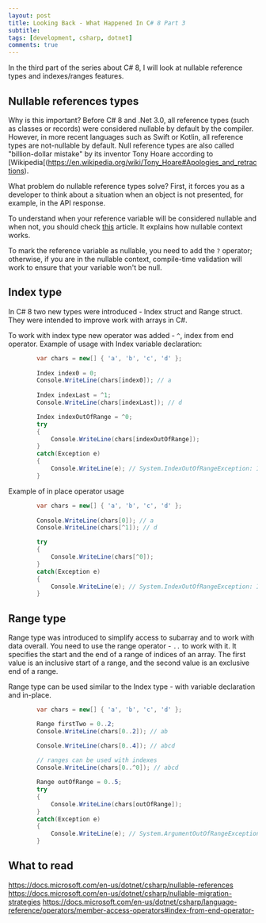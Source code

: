 ```yaml
---
layout: post
title: Looking Back - What Happened In C# 8 Part 3
subtitle: 
tags: [development, csharp, dotnet]
comments: true
---
```


In the third part of the series about C# 8, I will look at nullable reference types and indexes/ranges features.

## Nullable references types
Why is this important? Before C# 8 and .Net 3.0, all reference types (such as classes or records) were considered nullable by default by the compiler. However, in more recent languages such as Swift or Kotlin, all reference types are not-nullable by default. Null reference types are also called "billion-dollar mistake" by its inventor Tony Hoare according to [Wikipedia[(https://en.wikipedia.org/wiki/Tony_Hoare#Apologies_and_retractions).

What problem do nullable reference types solve? First, it forces you as a developer to think about a situation when an object is not presented, for example, in the API response.

To understand when your reference variable will be considered nullable and when not, you should check [this](https://docs.microsoft.com/en-us/dotnet/csharp/nullable-references#nullable-contexts) article. It explains how nullable context works.

To mark the reference variable as nullable, you need to add the `?` operator; otherwise, if you are in the nullable context, compile-time validation will work to ensure that your variable won't be null.

## Index type
In C# 8 two new types were introduced - Index struct and Range struct. They were intended to improve work with arrays in C#.

To work with index type new operator was added - `^`, index from end operator. Example of usage with Index variable declaration:

```csharp
        var chars = new[] { 'a', 'b', 'c', 'd' };
        
        Index index0 = 0;
        Console.WriteLine(chars[index0]); // a
            
        Index indexLast = ^1;
        Console.WriteLine(chars[indexLast]); // d

        Index indexOutOfRange = ^0;
        try
        {
            Console.WriteLine(chars[indexOutOfRange]);
        }
        catch(Exception e)
        {
            Console.WriteLine(e); // System.IndexOutOfRangeException: Index was outside the bounds of the array.
        }
```

Example of in place operator usage
```csharp
        var chars = new[] { 'a', 'b', 'c', 'd' };
        
        Console.WriteLine(chars[0]); // a
        Console.WriteLine(chars[^1]); // d

        try
        {
            Console.WriteLine(chars[^0]);
        }
        catch(Exception e)
        {
            Console.WriteLine(e); // System.IndexOutOfRangeException: Index was outside the bounds of the array.
        }
```

## Range type
Range type was introduced to simplify access to subarray and to work with data overall. You need to use the range operator - `..` to work with it. It specifies the start and the end of a range of indices of an array. The first value is an inclusive start of a range, and the second value is an exclusive end of a range. 

Range type can be used similar to the Index type - with variable declaration and in-place. 

```csharp
        var chars = new[] { 'a', 'b', 'c', 'd' };

        Range firstTwo = 0..2;
        Console.WriteLine(chars[0..2]); // ab

        Console.WriteLine(chars[0..4]); // abcd
        
        // ranges can be used with indexes
        Console.WriteLine(chars[0..^0]); // abcd

        Range outOfRange = 0..5;
        try
        {
            Console.WriteLine(chars[outOfRange]);
        }
        catch(Exception e)
        {
            Console.WriteLine(e); // System.ArgumentOutOfRangeException: Specified argument was out of the range of valid values.
        }
```

## What to read
https://docs.microsoft.com/en-us/dotnet/csharp/nullable-references
https://docs.microsoft.com/en-us/dotnet/csharp/nullable-migration-strategies
https://docs.microsoft.com/en-us/dotnet/csharp/language-reference/operators/member-access-operators#index-from-end-operator-